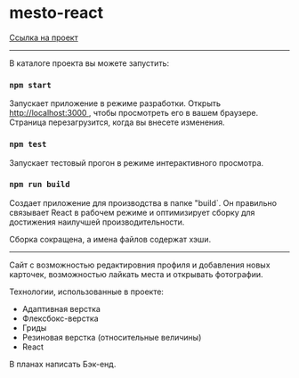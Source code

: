 # mesto-react

[Ссылка на проект](https://timofeykafanov.github.io/mesto-react/)

------

В каталоге проекта вы можете запустить:

### `npm start`

Запускает приложение в режиме разработки.
Открыть [http://localhost:3000 ](http://localhost:3000 ), чтобы просмотреть его в вашем браузере.
Страница перезагрузится, когда вы внесете изменения.

### `npm test`

Запускает тестовый прогон в режиме интерактивного просмотра.

### `npm run build`

Создает приложение для производства в папке "build`.
Он правильно связывает React в рабочем режиме и оптимизирует сборку для достижения наилучшей производительности.

Сборка сокращена, а имена файлов содержат хэши.

------

Сайт с возможностью редактировния профиля и добавления новых карточек, возможностью лайкать места и открывать фотографии.

Технологии, использованные в проекте:
* Адаптивная верстка
* Флексбокс-верстка
* Гриды
* Резиновая верстка (относительные величины)
* React

В планах написать Бэк-енд.